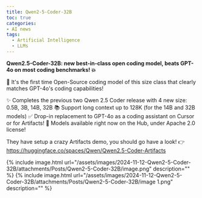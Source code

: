 ```yaml
---
title: Qwen2-5-Coder-32B
toc: true
categories: 
- AI news
tags:
  - Artificial Intelligence
  - LLMs
---
```

**Qwen2.5-Coder-32B: new best-in-class open coding model, beats GPT-4o on most coding benchmarks! 💥**

💪 It's the first time Open-Source coding model of this size class that clearly matches GPT-4o's coding capabilities!

✨ Completes the previous two Qwen 2.5 Coder release with 4 new size: 0.5B, 3B, 14B, 32B
📚 Support long context up to 128K (for the 14B and 32B models)
✅ Drop-in replacement to GPT-4o as a coding assistant on Cursor or for Artifacts!
🤗 Models available right now on the Hub, under Apache 2.0 license!

They have setup a crazy Artifacts demo, you should go have a look!
👉 https://huggingface.co/spaces/Qwen/Qwen2.5-Coder-Artifacts

{% include image.html url="/assets/images/2024-11-12-Qwen2-5-Coder-32B/attachments/Posts/Qwen2-5-Coder-32B/image.png" description="" %}
{% include image.html url="/assets/images/2024-11-12-Qwen2-5-Coder-32B/attachments/Posts/Qwen2-5-Coder-32B/image 1.png" description="" %}